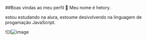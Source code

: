 ##Boas vindas ao meu perfil 🖤
Meu nome é hetory.


estou estudando na alura, estoume desivolvendo na linguagem de progamação JavaScript.




![](![image](https://github.com/user-attachments/assets/6458a2c2-c5bf-45f0-999a-57285d6b30e5)
